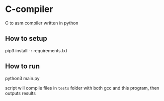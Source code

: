 # C-compiler

C to asm compiler written in python

## How to setup

pip3 install -r requirements.txt

## How to run

python3 main.py

script will compile files in `tests` folder with both
gcc and this program, then outputs results
